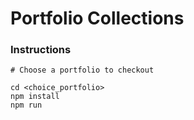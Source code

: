 # Portfolio Collections

### Instructions

```
# Choose a portfolio to checkout

cd <choice_portfolio>
npm install
npm run
```